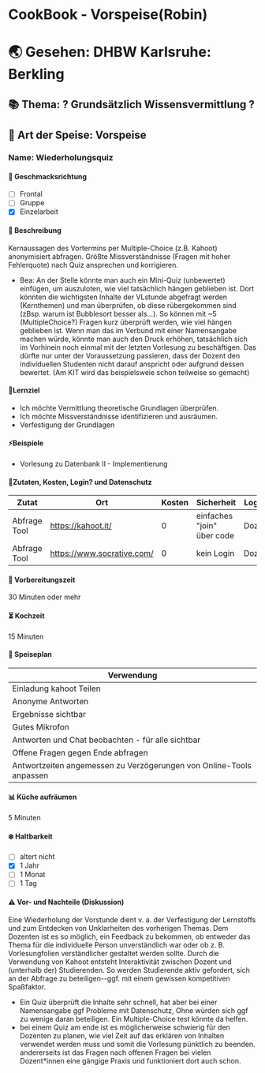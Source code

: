 # CookBook - Vorspeise(Robin)

# 🌏 Gesehen: DHBW Karlsruhe: Berkling

## 📚 Thema: ? Grundsätzlich Wissensvermittlung ?

## 🍲 Art der Speise:  Vorspeise
<!-- Vorspeise, Hauptgang, Desert -->

### Name: Wiederholungsquiz

#### 🍹 Geschmacksrichtung
- [ ] Frontal
- [ ] Gruppe
- [x] Einzelarbeit

#### 📄 Beschreibung 

Kernaussagen des Vortermins per Multiple-Choice (z.B. Kahoot) anonymisiert abfragen.
Größte Missverständnisse (Fragen mit hoher Fehlerquote) nach Quiz ansprechen und korrigieren.
* Bea: An der Stelle könnte man auch ein Mini-Quiz (unbewertet) einfügen, um auszuloten, wie viel tatsächlich hängen geblieben ist. Dort könnten die wichtigsten Inhalte der VLstunde abgefragt werden (Kernthemen) und man überprüfen, ob diese rübergekommen sind (zBsp. warum ist Bubblesort besser als...). So können mit ~5 (MultipleChoice?) Fragen kurz überprüft werden, wie viel hängen geblieben ist. Wenn man das im Verbund mit einer Namensangabe machen würde, könnte man auch den Druck erhöhen, tatsächlich sich im Vorhinein noch einmal mit der letzten Vorlesung zu beschäftigen. Das dürfte nur unter der Voraussetzung passieren, dass der Dozent den individuellen Studenten nicht darauf anspricht oder aufgrund dessen bewertet. (Am KIT wird das beispielsweie schon teilweise so gemacht) 


#### 🏁Lernziel

* Ich möchte Vermittlung theoretische Grundlagen überprüfen.
* Ich möchte Missverständnisse identifizieren und ausräumen.
* Verfestigung der Grundlagen

#### ⚡Beispiele

- Vorlesung zu Datenbank II - Implementierung

#### 📜Zutaten, Kosten, Login? und Datenschutz 


| Zutat | Ort | Kosten | Sicherheit |Login?|
|--|--|--|--|--|
| Abfrage Tool | https://kahoot.it/ |0|einfaches "join" über code|Dozent|
| Abfrage Tool | https://www.socrative.com/ |0|kein Login|Dozent|

#### 🚧 Vorbereitungszeit 
30 Minuten oder mehr

#### ⏳ Kochzeit 
15 Minuten


#### 🍴 Speiseplan 


| Verwendung | 
| -------- |
| Einladung kahoot Teilen |
| Anonyme Antworten|
| Ergebnisse sichtbar|
| Gutes Mikrofon |
| Antworten und Chat beobachten - für alle sichtbar |
| Offene Fragen gegen Ende abfragen |
| Antwortzeiten angemessen zu Verzögerungen von Online-Tools anpassen |



#### 📊 Küche aufräumen 
<!-- Nachbearbeitungszeit -->
5 Minuten


#### ❄️  Haltbarkeit 


- [ ] altert nicht
- [x] 1 Jahr
- [ ] 1 Monat
- [ ] 1 Tag 
 
#### ⚠️ Vor- und Nachteile (Diskussion)

Eine Wiederholung der Vorstunde dient v. a. der Verfestigung der Lernstoffs und zum Entdecken von Unklarheiten des vorherigen Themas. Dem Dozenten ist es so möglich, ein Feedback zu bekommen, ob entweder das Thema für die individuelle Person unverständlich war oder ob z. B. Vorlesungfolien verständlicher gestaltet werden sollte. Durch die Verwendung von Kahoot entsteht Interaktivität zwischen Dozent und (unterhalb der) Studierenden. So werden Studierende aktiv gefordert, sich an der Abfrage zu beteiligen--ggf. mit einem gewissen kompetitiven Spaßfaktor.
* Ein Quiz überprüft die Inhalte sehr schnell, hat aber bei einer Namensangabe ggf Probleme mit Datenschutz, Ohne würden sich ggf zu wenige daran beteiligen. Ein Multiple-Choice test könnte da helfen.
* bei einem Quiz am ende ist es möglicherweise schwierig für den Dozenten zu planen, wie viel Zeit auf das erklären von Inhalten verwendet werden muss und somit die Vorlesung pünktlich zu beenden. andererseits ist das Fragen nach offenen Fragen bei vielen Dozent*innen eine gängige Praxis und funktioniert dort auch schon. 

